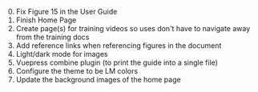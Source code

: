 0. Fix Figure 15 in the User Guide
1. Finish Home Page
2. Create page(s) for training videos so uses don't have to navigate away from the training docs
3. Add reference links when referencing figures in the document
4. Light/dark mode for images
5. Vuepress combine plugin (to print the guide into a single file)
6. Configure the theme to be LM colors
7. Update the background images of the home page
